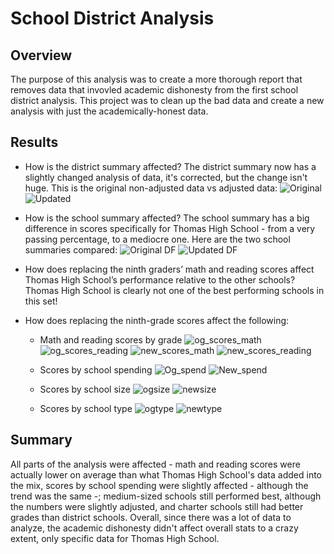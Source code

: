 # School District Analysis

## Overview
The purpose of this analysis was to create a more thorough report that removes data that invovled academic dishonesty from the first school district analysis. This project was to clean up the bad data and create a new analysis with just the academically-honest data.

## Results
- How is the district summary affected?
The district summary now has a slightly changed analysis of data, it's corrected, but the change isn't huge.
This is the original non-adjusted data vs adjusted data:
![Original](Images/Originaldistrictsummary.png)
![Updated](Images/Newdistrictsummary.png)

- How is the school summary affected?
The school summary has a big difference in scores specifically for Thomas High School - from a very passing percentage, to a mediocre one. Here are the two school summaries compared:
![Original DF](Images/original_school_summary.png)
![Updated DF](Images/updated_school_summary.png)

- How does replacing the ninth graders’ math and reading scores affect Thomas High School’s performance relative to the other schools?
Thomas High School is clearly not one of the best performing schools in this set!
- How does replacing the ninth-grade scores affect the following:
  - Math and reading scores by grade
![og_scores_math](Images/original_math_scores_by_grade.png)
![og_scores_reading](Images/original_reading_scores_by_grade.png)
![new_scores_math](Images/new_math_scores_by_grade.png)
![new_scores_reading](Images/new_reading_scores_by_grade.png)

  - Scores by school spending
![Og_spend](Images/original_data_by_spend.png)
![New_spend](Images/new_data_by_spend.png)

  - Scores by school size
![ogsize](Images/original_size.png)
![newsize](Images/new-size.png)

  - Scores by school type
![ogtype](Images/original_type.png)
![newtype](Images/new_type.png)


## Summary
All parts of the analysis were affected - math and reading scores were actually lower on average than what Thomas High School's data added into the mix, scores by school spending were slightly affected - although the trend was the same -; medium-sized schools still performed best, although the numbers were slightly adjusted, and charter schools still had better grades than district schools. Overall, since there was a lot of data to analyze, the academic dishonesty didn't affect overall stats to a crazy extent, only specific data for Thomas High School. 
